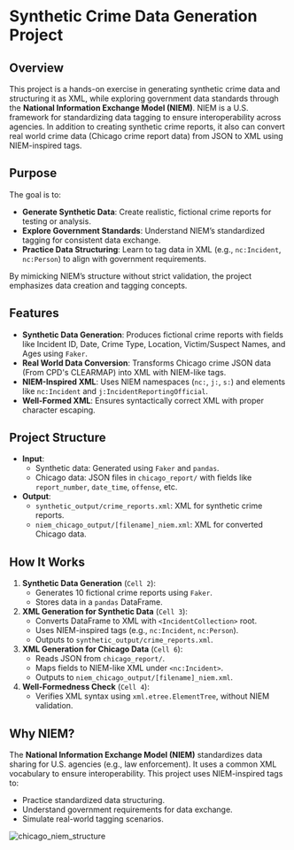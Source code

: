 # Synthetic Crime Data Generation Project

## Overview
This project is a hands-on exercise in generating synthetic crime data and structuring it as XML, while exploring government data standards through the **National Information Exchange Model (NIEM)**. NIEM is a U.S. framework for standardizing data tagging to ensure interoperability across agencies. In addition to creating synthetic crime reports, it also can convert real world crime data (Chicago crime report data) from JSON to XML using NIEM-inspired tags.

## Purpose
The goal is to:
- **Generate Synthetic Data**: Create realistic, fictional crime reports for testing or analysis.
- **Explore Government Standards**: Understand NIEM’s standardized tagging for consistent data exchange.
- **Practice Data Structuring**: Learn to tag data in XML (e.g., `nc:Incident`, `nc:Person`) to align with government requirements.

By mimicking NIEM’s structure without strict validation, the project emphasizes data creation and tagging concepts.

## Features
- **Synthetic Data Generation**: Produces fictional crime reports with fields like Incident ID, Date, Crime Type, Location, Victim/Suspect Names, and Ages using `Faker`.
- **Real World Data Conversion**: Transforms Chicago crime JSON data (From CPD's CLEARMAP) into XML with NIEM-like tags.
- **NIEM-Inspired XML**: Uses NIEM namespaces (`nc:`, `j:`, `s:`) and elements like `nc:Incident` and `j:IncidentReportingOfficial`.
- **Well-Formed XML**: Ensures syntactically correct XML with proper character escaping.

## Project Structure
- **Input**:
  - Synthetic data: Generated using `Faker` and `pandas`.
  - Chicago data: JSON files in `chicago_report/` with fields like `report_number`, `date_time`, `offense`, etc.
- **Output**:
  - `synthetic_output/crime_reports.xml`: XML for synthetic crime reports.
  - `niem_chicago_output/[filename]_niem.xml`: XML for converted Chicago data.

## How It Works
1. **Synthetic Data Generation** (`Cell 2`):
   - Generates 10 fictional crime reports using `Faker`.
   - Stores data in a `pandas` DataFrame.
2. **XML Generation for Synthetic Data** (`Cell 3`):
   - Converts DataFrame to XML with `<IncidentCollection>` root.
   - Uses NIEM-inspired tags (e.g., `nc:Incident`, `nc:Person`).
   - Outputs to `synthetic_output/crime_reports.xml`.
3. **XML Generation for Chicago Data** (`Cell 6`):
   - Reads JSON from `chicago_report/`.
   - Maps fields to NIEM-like XML under `<nc:Incident>`.
   - Outputs to `niem_chicago_output/[filename]_niem.xml`.
4. **Well-Formedness Check** (`Cell 4`):
   - Verifies XML syntax using `xml.etree.ElementTree`, without NIEM validation.

## Why NIEM?
The **National Information Exchange Model (NIEM)** standardizes data sharing for U.S. agencies (e.g., law enforcement). It uses a common XML vocabulary to ensure interoperability. This project uses NIEM-inspired tags to:
- Practice standardized data structuring.
- Understand government requirements for data exchange.
- Simulate real-world tagging scenarios.

![chicago_niem_structure](https://github.com/user-attachments/assets/45bb63c9-26da-42f1-bb63-4cf50197251a)

